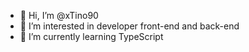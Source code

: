 - 👋 Hi, I’m @xTino90
- 👀 I’m interested in developer front-end and back-end
- 🌱 I’m currently learning TypeScript


<!---
xTino90/xTino90 is a ✨ special ✨ repository because its `README.md` (this file) appears on your GitHub profile.
You can click the Preview link to take a look at your changes.
--->
